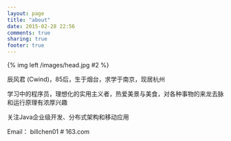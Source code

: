 ```yaml
---
layout: page
title: "about"
date: 2015-02-28 22:56
comments: true
sharing: true
footer: true
---
```


{% img left /images/head.jpg #2 %}  

辰风君 (Cwind)，85后，生于烟台，求学于南京，现居杭州

学习中的程序员，理想化的实用主义者，热爱美景与美食，对各种事物的来龙去脉和运行原理有浓厚兴趣
  
关注Java企业级开发、分布式架构和移动应用

Email： billchen01 # 163.com